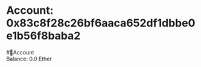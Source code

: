 
Account: 0x83c8f28c26bf6aaca652df1dbbe0e1b56f8baba2
===================================================
  
#📜Account  
Balance: 0.0 Ether